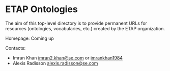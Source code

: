 ETAP Ontologies
===

The aim of this top-level directory is to provide permanent URLs for resources (ontologies, vocabularies, etc.) created by the ETAP organization.

Homepage:
Coming up 

Contacts:
* Imran Khan <imran2.khan@se.com> or [imrankhan1984](https://github.com/imrankhan1984)
* Alexis Radisson <alexis.radisson@se.com>
